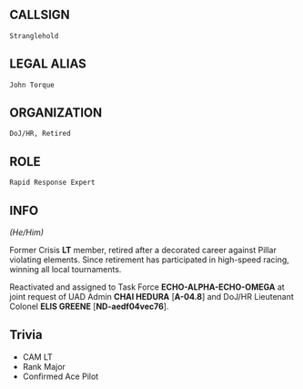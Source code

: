 ## CALLSIGN

	Stranglehold

## LEGAL ALIAS

	John Torque

## ORGANIZATION

	DoJ/HR, Retired

## ROLE

	Rapid Response Expert

## INFO

*(He/Him)*

Former Crisis **LT** member, retired after a decorated career against Pillar violating elements.  Since retirement has participated in high-speed racing, winning all local tournaments.

Reactivated and assigned to Task Force **ECHO-ALPHA-ECHO-OMEGA** at joint request of UAD Admin **CHAI HEDURA** [**A-04.8**] and DoJ/HR Lieutenant Colonel **ELIS GREENE** [**ND-aedf04vec76**].

## Trivia
- CAM LT
- Rank Major
- Confirmed Ace Pilot
